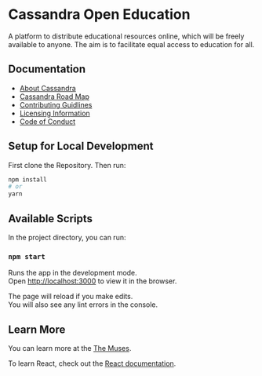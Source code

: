 
# Cassandra Open Education
A platform to distribute educational resources online, which will be freely available to anyone. The aim is to facilitate equal access to education for all.


## Documentation

- [About Cassandra](https://)
- [Cassandra Road Map](https://)
- [Contributing Guidlines](https://)
- [Licensing Information](https://)
- [Code of Conduct](https://)


## Setup for Local Development
First clone the Repository. Then run:

``` bash
npm install 
# or
yarn 
```

## Available Scripts

In the project directory, you can run:

### `npm start`

Runs the app in the development mode.<br>
Open [http://localhost:3000](http://localhost:3000) to view it in the browser.

The page will reload if you make edits.<br>
You will also see any lint errors in the console.


## Learn More

You can learn more at the [The Muses](https://the-muses.org).

To learn React, check out the [React documentation](https://reactjs.org/).
